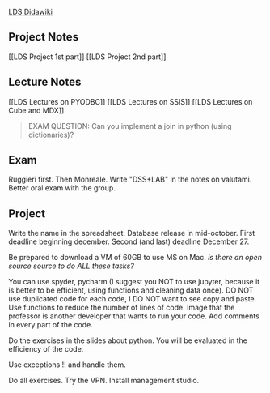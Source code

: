 
[LDS Didawiki](http://didawiki.di.unipi.it/doku.php/mds/lbi/start)
## Project Notes
[[LDS Project 1st part]]
[[LDS Project 2nd part]]
## Lecture Notes
[[LDS Lectures on PYODBC]]
[[LDS Lectures on SSIS]]
[[LDS Lectures on Cube and MDX]]

> EXAM QUESTION: Can you implement a join in python (using dictionaries)? 

## Exam
Ruggieri first. Then Monreale. Write "DSS+LAB" in the notes on valutami.
Better oral exam with the group.

## Project
Write the name in the spreadsheet.
Database release in mid-october.
First deadline beginning december.
Second (and last) deadline December 27.

Be prepared to download a VM of 60GB to use MS on Mac.
*is there an open source source to do ALL these tasks?*

You can use spyder, pycharm (I suggest you NOT to use jupyter, because it is better to be efficient, using functions and cleaning data once).
DO NOT use duplicated code for each code, I DO NOT want to see copy and paste. Use functions to reduce the number of lines of code. Image that the professor is another developer that wants to run your code. Add comments in every part of the code.

Do the exercises in the slides about python. You will be evaluated in the efficiency of the code.

Use exceptions !! and handle them.

Do all exercises.
Try the VPN.
Install management studio.







